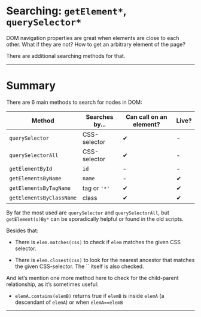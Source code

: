 # Searching: `getElement*`, `querySelector*`

DOM navigation properties are great when elements are close to each other. What if they are not? How to get an arbitrary element of the page?

There are additional searching methods for that.

---

# Summary

There are 6 main methods to search for nodes in DOM:

Method | Searches by...	| Can call on an element?	| Live?
------ | -------------- | ---------------------- | -----
`querySelector` |	CSS-selector |	✔	| -
`querySelectorAll` |	CSS-selector	| ✔ |	-
`getElementById`	| `id`	|-| -
`getElementsByName`	| `name` | -	| ✔
`getElementsByTagName` | tag or `'*'` |	✔ | 	✔
`getElementsByClassName`	| class |	✔	| ✔

By far the most used are `querySelector` and `querySelectorAll`, but `getElement(s)By*` can be sporadically helpful or found in the old scripts.

Besides that:

- There is `elem.matches(css)` to check if `elem` matches the given CSS selector.

- There is `elem.closest(css)` to look for the nearest ancestor that matches the given CSS-selector. The `` itself is also checked.

And let’s mention one more method here to check for the child-parent relationship, as it’s sometimes useful:

- `elemA.contains(elemB)` returns true if `elemB` is inside `elemA` (a descendant of `elemA`) or when `elemA==elemB`

--- 